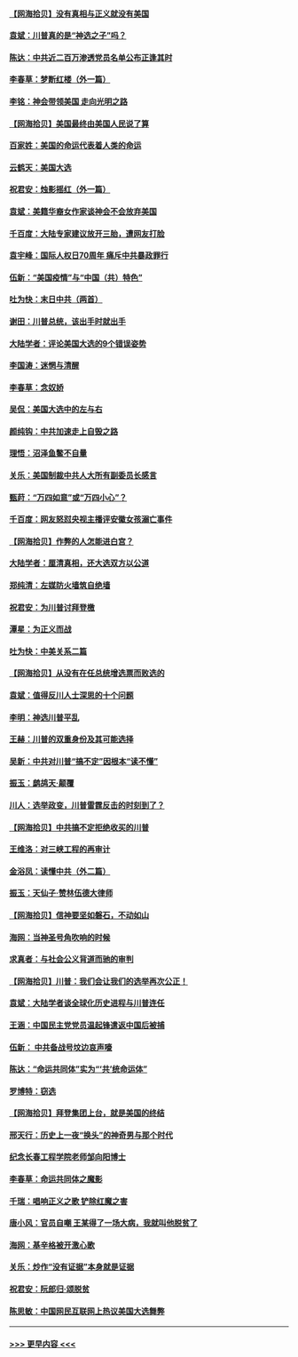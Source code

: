 #### [【网海拾贝】没有真相与正义就没有美国](../pages/nsc993/n12621885.md?t=12160251) 
#### [袁斌：川普真的是“神选之子”吗？](../pages/nsc993/n12621749.md?t=12160251) 
#### [陈达：中共近二百万渗透党员名单公布正逢其时](../pages/nsc993/n12620870.md?t=12160251) 
#### [李春草：梦断红楼（外一篇）](../pages/nsc993/n12619122.md?t=12160251) 
#### [李铭：神会带领美国 走向光明之路](../pages/nsc993/n12618584.md?t=12160251) 
#### [【网海拾贝】美国最终由美国人民说了算](../pages/nsc993/n12617255.md?t=12160251) 
#### [百家姓：美国的命运代表着人类的命运](../pages/nsc993/n12615838.md?t=12160251) 
#### [云鹤天：美国大选](../pages/nsc993/n12615994.md?t=12160251) 
#### [祝君安：烛影摇红（外一篇）](../pages/nsc993/n12615975.md?t=12160251) 
#### [袁斌：美籍华裔女作家谈神会不会放弃美国](../pages/nsc993/n12615263.md?t=12160251) 
#### [千百度：大陆专家建议放开三胎，遭网友打脸](../pages/nsc993/n12614456.md?t=12160251) 
#### [袁宇峰：国际人权日70周年 痛斥中共暴政罪行](../pages/nsc993/n12611965.md?t=12160251) 
#### [伍新：“美国疫情”与“中国（共）特色”](../pages/nsc993/n12611463.md?t=12160251) 
#### [吐为快：末日中共（两首）](../pages/nsc993/n12611461.md?t=12160251) 
#### [谢田：川普总统，该出手时就出手](../pages/nsc993/n12610905.md?t=12160251) 
#### [大陆学者：评论美国大选的9个错误姿势](../pages/nsc993/n12609586.md?t=12160251) 
#### [李国涛：迷惘与清醒](../pages/nsc993/n12607532.md?t=12160251) 
#### [李春草：念奴娇](../pages/nsc993/n12607083.md?t=12160251) 
#### [吴侃：美国大选中的左与右](../pages/nsc993/n12607054.md?t=12160251) 
#### [颜纯钩：中共加速走上自毁之路](../pages/nsc993/n12606473.md?t=12160251) 
#### [理悟：沼泽鱼鳖不自量](../pages/nsc993/n12606454.md?t=12160251) 
#### [关乐：美国制裁中共人大所有副委员长感言](../pages/nsc993/n12606442.md?t=12160251) 
#### [甄莳：“万四如意”或“万四小心”？](../pages/nsc993/n12606091.md?t=12160251) 
#### [千百度：网友怒怼央视主播评安徽女孩溺亡事件](../pages/nsc993/n12605370.md?t=12160251) 
#### [【网海拾贝】作弊的人怎能进白宫？](../pages/nsc993/n12603546.md?t=12160251) 
#### [大陆学者：厘清真相，还大选双方以公道](../pages/nsc993/n12603475.md?t=12160251) 
#### [郑纯清：左媒防火墙筑自绝墙](../pages/nsc993/n12602226.md?t=12160251) 
#### [祝君安：为川普讨拜登檄](../pages/nsc993/n12602199.md?t=12160251) 
#### [潭星：为正义而战](../pages/nsc993/n12600926.md?t=12160251) 
#### [吐为快：中美关系二篇](../pages/nsc993/n12600908.md?t=12160251) 
#### [【网海拾贝】从没有在任总统增选票而败选的](../pages/nsc993/n12600435.md?t=12160251) 
#### [袁斌：值得反川人士深思的十个问题](../pages/nsc993/n12600332.md?t=12160251) 
#### [李明：神选川普平乱](../pages/nsc993/n12599751.md?t=12160251) 
#### [王赫：川普的双重身份及其可能选择](../pages/nsc993/n12599723.md?t=12160251) 
#### [吴新：中共对川普“搞不定”因根本“读不懂”](../pages/nsc993/n12599502.md?t=12160251) 
#### [振玉：鹧鸪天‧颠覆](../pages/nsc993/n12599494.md?t=12160251) 
#### [川人：选举政变，川普雷霆反击的时刻到了？](../pages/nsc993/n12599291.md?t=12160251) 
#### [【网海拾贝】中共搞不定拒绝收买的川普](../pages/nsc993/n12598955.md?t=12160251) 
#### [王维洛：对三峡工程的再审计](../pages/nsc993/n12598436.md?t=12160251) 
#### [金浴凤：读懂中共（外二篇）](../pages/nsc993/n12597943.md?t=12160251) 
#### [振玉：天仙子‧赞林伍德大律师](../pages/nsc993/n12597929.md?t=12160251) 
#### [【网海拾贝】信神要坚如磐石，不动如山](../pages/nsc993/n12597901.md?t=12160251) 
#### [海网：当神圣号角吹响的时候](../pages/nsc993/n12595891.md?t=12160251) 
#### [求真者：与社会公义背道而驰的审判](../pages/nsc993/n12595868.md?t=12160251) 
#### [【网海拾贝】川普：我们会让我们的选举再次公正！](../pages/nsc993/n12594930.md?t=12160251) 
#### [袁斌：大陆学者谈全球化历史进程与川普连任](../pages/nsc993/n12594690.md?t=12160251) 
#### [王涵：中国民主党党员温起锋遣返中国后被捕](../pages/nsc993/n12594540.md?t=12160251) 
#### [伍新： 中共备战号坟边哀声嚎](../pages/nsc993/n12593086.md?t=12160251) 
#### [陈达：“命运共同体”实为“‘共’统命运体”](../pages/nsc993/n12590865.md?t=12160251) 
#### [罗博特：窃选](../pages/nsc993/n12590619.md?t=12160251) 
#### [【网海拾贝】拜登集团上台，就是美国的终结](../pages/nsc993/n12589725.md?t=12160251) 
#### [邢天行：历史上一夜“换头”的神奇男与那个时代](../pages/nsc993/n12589424.md?t=12160251) 
#### [纪念长春工程学院老师邹向阳博士](../pages/nsc993/n12585390.md?t=12160251) 
#### [李春草：命运共同体之魔影](../pages/nsc993/n12585026.md?t=12160251) 
#### [千瑞：唱响正义之歌 铲除红魔之害](../pages/nsc993/n12585002.md?t=12160251) 
#### [唐小风：官员自嘲 王某得了一场大病，我就叫他脱贫了](../pages/nsc993/n12584981.md?t=12160251) 
#### [海网：基辛格被开激心歌](../pages/nsc993/n12584946.md?t=12160251) 
#### [关乐：炒作“没有证据”本身就是证据](../pages/nsc993/n12583146.md?t=12160251) 
#### [祝君安：阮郎归‧颂脱贫](../pages/nsc993/n12583119.md?t=12160251) 
#### [陈思敏：中国网民互联网上热议美国大选舞弊](../pages/nsc993/n12582845.md?t=12160251) 

----
#### [ >>> 更早内容 <<< ](../indexes/nsc993-earlier.md)

